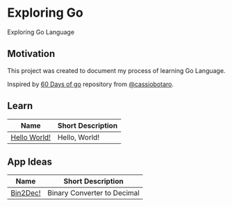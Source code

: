 # Exploring Go

Exploring Go Language

## Motivation

This project was created to document my process of learning Go Language.

Inspired by [60 Days of go](https://github.com/cassiobotaro/60-days-of-go) repository from [@cassiobotaro](https://github.com/cassiobotaro).

## Learn

| Name                                     | Short Description    |
| ---------------------------------------- | -------------------- |
| [Hello World!](./Learn/Hello%20World/)   | Hello, World!        |

## App Ideas

| Name                                 | Short Description           |
| ------------------------------------ | --------------------------- |
| [Bin2Dec!](./App%20Ideas/Bin2Dec/)   | Binary Converter to Decimal |

